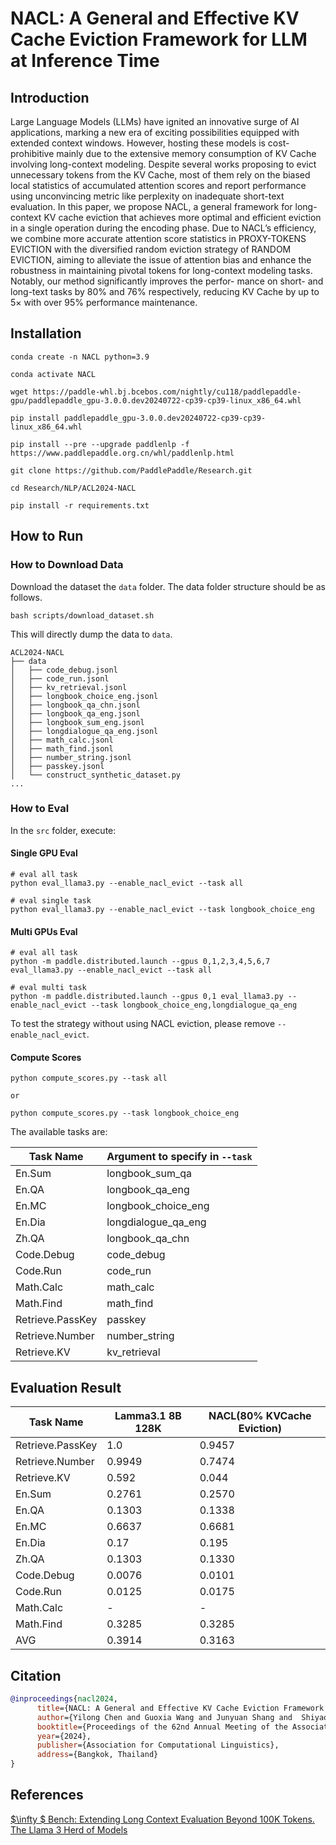 # NACL: A General and Effective KV Cache Eviction Framework for LLM at Inference Time

## Introduction
Large Language Models (LLMs) have ignited an innovative surge of AI applications, marking a new era of exciting possibilities equipped with extended context windows. However, hosting these models is cost-prohibitive mainly due to the extensive memory consumption of KV Cache involving long-context modeling. Despite several works proposing to evict unnecessary tokens from the KV Cache, most of them rely on the biased local statistics of accumulated attention scores and report performance using unconvincing metric like perplexity on inadequate short-text evaluation. In this paper, we propose NACL, a general framework for long-context KV cache eviction that achieves more optimal and efficient eviction in a single operation during the encoding phase. Due to NACL’s efficiency, we combine more accurate attention score statistics in PROXY-TOKENS EVICTION with the diversified random eviction strategy of RANDOM EVICTION, aiming to alleviate the issue of attention bias and enhance the robustness in maintaining pivotal tokens for long-context modeling tasks. Notably, our method significantly improves the perfor- mance on short- and long-text tasks by 80% and 76% respectively, reducing KV Cache by up to 5× with over 95% performance maintenance. 

## Installation

```shell
conda create -n NACL python=3.9

conda activate NACL

wget https://paddle-whl.bj.bcebos.com/nightly/cu118/paddlepaddle-gpu/paddlepaddle_gpu-3.0.0.dev20240722-cp39-cp39-linux_x86_64.whl

pip install paddlepaddle_gpu-3.0.0.dev20240722-cp39-cp39-linux_x86_64.whl

pip install --pre --upgrade paddlenlp -f https://www.paddlepaddle.org.cn/whl/paddlenlp.html

git clone https://github.com/PaddlePaddle/Research.git

cd Research/NLP/ACL2024-NACL

pip install -r requirements.txt

```

## How to Run


### How to Download Data

Download the dataset the `data` folder. The data folder structure should be as follows.

```shell
bash scripts/download_dataset.sh
```

This will directly dump the data to `data`.

```
ACL2024-NACL
├── data
│   ├── code_debug.jsonl
│   ├── code_run.jsonl
│   ├── kv_retrieval.jsonl
│   ├── longbook_choice_eng.jsonl
│   ├── longbook_qa_chn.jsonl
│   ├── longbook_qa_eng.jsonl
│   ├── longbook_sum_eng.jsonl
│   ├── longdialogue_qa_eng.jsonl
│   ├── math_calc.jsonl
│   ├── math_find.jsonl
│   ├── number_string.jsonl
│   ├── passkey.jsonl
│   └── construct_synthetic_dataset.py
...
```

### How to Eval

In the `src` folder, execute:

#### Single GPU Eval

```shell
# eval all task
python eval_llama3.py --enable_nacl_evict --task all

# eval single task
python eval_llama3.py --enable_nacl_evict --task longbook_choice_eng
```

#### Multi GPUs Eval

```shell
# eval all task
python -m paddle.distributed.launch --gpus 0,1,2,3,4,5,6,7 eval_llama3.py --enable_nacl_evict --task all

# eval multi task
python -m paddle.distributed.launch --gpus 0,1 eval_llama3.py --enable_nacl_evict --task longbook_choice_eng,longdialogue_qa_eng
```

To test the strategy without using NACL eviction, please remove `--enable_nacl_evict`.

#### Compute Scores
```
python compute_scores.py --task all

or

python compute_scores.py --task longbook_choice_eng

```

The available tasks are:

| Task Name        | Argument to specify in `--task` |
| ---------------- | ------------------------------- |
| En.Sum           | longbook_sum_qa                 |
| En.QA            | longbook_qa_eng                 |
| En.MC            | longbook_choice_eng             |
| En.Dia           | longdialogue_qa_eng             |
| Zh.QA            | longbook_qa_chn                 |
| Code.Debug       | code_debug                      |
| Code.Run         | code_run                        |
| Math.Calc        | math_calc                       |
| Math.Find        | math_find                       |
| Retrieve.PassKey | passkey                         |
| Retrieve.Number  | number_string                   |
| Retrieve.KV      | kv_retrieval                    |



## Evaluation Result

| Task Name        | Lamma3.1 8B 128K | NACL(80% KVCache Eviction) |
| ---------------- | ---------------- | -------------------------- | 
| Retrieve.PassKey | 1.0              | 0.9457                     | 
| Retrieve.Number  | 0.9949           | 0.7474                     | 
| Retrieve.KV      | 0.592            | 0.044                      | 
| En.Sum           | 0.2761           | 0.2570                     | 
| En.QA            | 0.1303           | 0.1338                     | 
| En.MC            | 0.6637           | 0.6681                     | 
| En.Dia           | 0.17             | 0.195                      | 
| Zh.QA            | 0.1303           | 0.1330                     | 
| Code.Debug       | 0.0076           | 0.0101                     | 
| Code.Run         | 0.0125           | 0.0175                     | 
| Math.Calc        | -                | -                          | 
| Math.Find        | 0.3285           | 0.3285                     | 
| AVG              | 0.3914           | 0.3163                     | 



## Citation


```bibtex
@inproceedings{nacl2024,
      title={NACL: A General and Effective KV Cache Eviction Framework for LLM at Inference Time}, 
      author={Yilong Chen and Guoxia Wang and Junyuan Shang and  Shiyao Cui and Zhenyu Zhang and Tingwen Liu and Shuohuan Wang and Yu Sun and Dianhai Yu and Hua Wu},
      booktitle={Proceedings of the 62nd Annual Meeting of the Association for Computational Linguistics (ACL)},
      year={2024},
      publisher={Association for Computational Linguistics},
      address={Bangkok, Thailand}
}
```

## References
[$\infty $ Bench: Extending Long Context Evaluation Beyond 100K Tokens.](https://arxiv.org/abs/2402.13718)
[The Llama 3 Herd of Models](https://scontent-itm1-1.xx.fbcdn.net/v/t39.2365-6/452387774_1036916434819166_4173978747091533306_n.pdf?_nc_cat=104&ccb=1-7&_nc_sid=3c67a6&_nc_ohc=DTS7hDTcxZoQ7kNvgFEityk&_nc_ht=scontent-itm1-1.xx&gid=AK98To87L1-SZHQ0fCh7NFy&oh=00_AYCUYV1JtufGAbl4hVwf_rmIiU11NatzvqCsYJJ6Qn03rw&oe=66AED48D)
